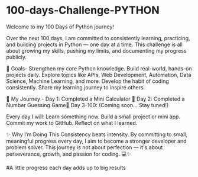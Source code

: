 # 100-days-Challenge-PYTHON
Welcome to my 100 Days of Python journey!

Over the next 100 days, I am committed to consistently learning, practicing, and building projects in Python — one day at a time. This challenge is all about growing my skills, pushing my limits, and documenting my progress publicly.

🚀 Goals-
Strengthen my core Python knowledge.
Build real-world, hands-on projects daily.
Explore topics like APIs, Web Development, Automation, Data Science, Machine Learning, and more.
Develop the habit of coding consistently.
Share my learning journey to inspire others.

📅 My Journey -
Day 1: Completed a Mini Calculator 🧮
Day 2: Completed a Number Guessing Game🔢
Day 3-100: (Coming soon... Stay tuned!)

Every day I will:
Learn something new.
Build a small project or mini app.
Commit my work to GitHub.
Reflect on what I learned.


✨ Why I’m Doing This
Consistency beats intensity.
By committing to small, meaningful progress every day, I aim to become a stronger developer and problem solver.
This journey is not about perfection — it's about perseverance, growth, and passion for coding. 💻✨

#A little progress each day adds up to big results
